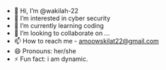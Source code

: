- 👋 Hi, I’m @wakilah-22
- 👀 I’m interested in cyber security 
- 🌱 I’m currently learning coding
- 💞️ I’m looking to collaborate on ...
- 📫 How to reach me - amoowskilat22@gmail.com
- 😄 Pronouns: her/she
- ⚡ Fun fact: i am dynamic.

<!---
wakilah-22/wakilah-22 is a ✨ special ✨ repository because its `README.md` (this file) appears on your GitHub profile.
You can click the Preview link to take a look at your changes.
--->
